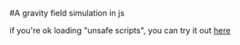 #A gravity field simulation in js

if you're ok loading "unsafe scripts", you can try it out [here](
  http://htmlpreview.github.io/?https://github.com/GMTurbo/gravity/blob/master/index.html)
